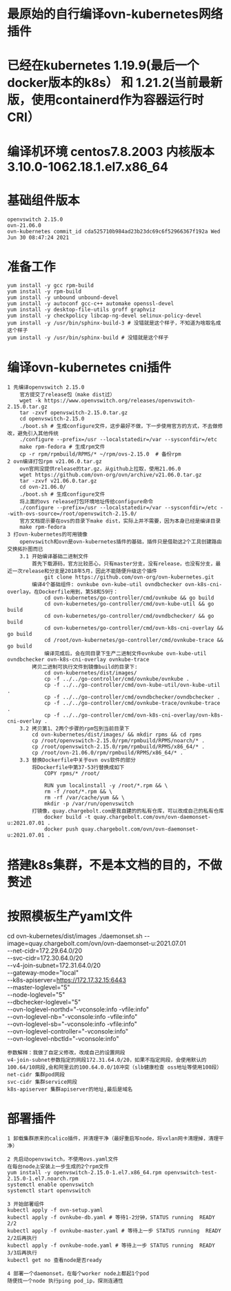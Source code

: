 # 最原始的自行编译ovn-kubernetes网络插件
# 已经在kubernetes 1.19.9(最后一个docker版本的k8s） 和 1.21.2(当前最新版，使用containerd作为容器运行时CRI）
# 编译机环境  centos7.8.2003  内核版本 3.10.0-1062.18.1.el7.x86_64
# 基础组件版本
    openvswitch 2.15.0
    ovn-21.06.0
    ovn-kubernetes commit_id cda525710b984ad23b23dc69c6f52966367f192a Wed Jun 30 08:47:24 2021
    
# 准备工作
    yum install -y gcc rpm-build
    yum install -y rpm-build
    yum install -y unbound unbound-devel
    yum install -y autoconf gcc-c++ automake openssl-devel 
    yum install -y desktop-file-utils groff graphviz
    yum install -y checkpolicy libcap-ng-devel selinux-policy-devel
    yum install -y /usr/bin/sphinx-build-3 # 没错就是这个样子，不知道为啥取名成这个样子
    yum install -y /usr/bin/sphinx-build # 没错就是这个样子

# 编译ovn-kubernetes cni插件
    1 先编译openvswitch 2.15.0
        官方提交了release包（make dist过）
        wget -k https://www.openvswitch.org/releases/openvswitch-2.15.0.tar.gz
        tar -zxvf openvswitch-2.15.0.tar.gz
        cd openvswitch-2.15.0
        ./boot.sh # 生成configure文件，这步最好不做，下一步使用官方的方式，不去做修改，避免引入其他传统
        ./configure --prefix=/usr --localstatedir=/var --sysconfdir=/etc
        make rpm-fedora # 生成rpm文件
        cp -r rpm/rpmbuild/RPMS/* ~/rpm/ovs-2.15.0  # 备份rpm 
    2 ovn编译打包rpm v21.06.0.tar.gz
        ovn官网没提供release的tar.gz，从github上拉取，使用21.06.0
        wget https://github.com/ovn-org/ovn/archive/v21.06.0.tar.gz
        tar -zxvf v21.06.0.tar.gz
        cd ovn-21.06.0/
        ./boot.sh # 生成configure文件
        将上面的ovs release打包环境地址传给configure命令
        ./configure --prefix=/usr --localstatedir=/var --sysconfdir=/etc --with-ovs-source=/root/openvswitch-2.15.0/
        官方文档提示要在ovs的目录下make dist，实际上并不需要，因为本身已经是编译目录
        make rpm-fedora
    3 打ovn-kubernetes的可用镜像
        openvswitch和ovn是ovn-kubernetes插件的基础，插件只是借助这2个工具创建路由交换拓扑图而已
        3.1 开始编译基础二进制文件
            首先下载源码，官方比较恶心，只有master分支，没有release，也没有分支，最近一次release和分支是2018年5月，因此不能随便升级这个插件
                git clone https://github.com/ovn-org/ovn-kubernetes.git
            编译4个基础组件: ovnkube ovn-kube-util ovndbchecker ovn-k8s-cni-overlay。在Dockerfile用到，第58和59行：
                cd ovn-kubernetes/go-controller/cmd/ovnkube && go build
                cd ovn-kubernetes/go-controller/cmd/ovn-kube-util && go build
                cd ovn-kubernetes/go-controller/cmd/ovndbchecker/ && go build
                cd ovn-kubernetes/go-controller/cmd/ovn-k8s-cni-overlay && go build
                cd /root/ovn-kubernetes/go-controller/cmd/ovnkube-trace && go build
                编译完成后，会在同目录下生产二进制文件ovnkube ovn-kube-util ovndbchecker ovn-k8s-cni-overlay ovnkube-trace
            拷贝二进制可执行文件到镜像build的目录下: 
                cd ovn-kubernetes/dist/images/
                cp -f ../../go-controller/cmd/ovnkube/ovnkube .
                cp -f ../../go-controller/cmd/ovn-kube-util/ovn-kube-util .
                cp -f ../../go-controller/cmd/ovndbchecker/ovndbchecker .
                cp -f ../../go-controller/cmd/ovnkube-trace/ovnkube-trace .
                cp -f ../../go-controller/cmd/ovn-k8s-cni-overlay/ovn-k8s-cni-overlay .
        3.2 拷贝第1、2两个步骤的rpm包到当前目录下
            cd ovn-kubernetes/dist/images/ && mkdir rpms && cd rpms
            cp /root/openvswitch-2.15.0/rpm/rpmbuild/RPMS/noarch/* .
            cp /root/openvswitch-2.15.0/rpm/rpmbuild/RPMS/x86_64/* .
            cp /root/ovn-21.06.0/rpm/rpmbuild/RPMS/x86_64/* .
        3.3 替换Dockerfile中关于ovn ovs软件的部分
            将Dockerfile中第37-53行替换成如下
                COPY rpms/* /root/

                RUN yum localinstall -y /root/*.rpm && \
                rm -f /root/*.rpm && \
                rm -rf /var/cache/yum && \
                mkdir -p /var/run/openvswitch
            打镜像，quay.chargebolt.com是我自建的的私有仓库，可以改成自己的私有仓库
                docker build -t quay.chargebolt.com/ovn/ovn-daemonset-u:2021.07.01 .
                docker push quay.chargebolt.com/ovn/ovn-daemonset-u:2021.07.01 .
# 搭建k8s集群，不是本文档的目的，不做赘述

# 按照模板生产yaml文件
cd ovn-kubernetes/dist/images
./daemonset.sh --image=quay.chargebolt.com/ovn/ovn-daemonset-u:2021.07.01 \
    --net-cidr=172.29.64.0/20 \
    --svc-cidr=172.30.64.0/20 \
    --v4-join-subnet=172.31.64.0/20 \
    --gateway-mode="local" \
    --k8s-apiserver=https://172.17.32.15:6443 \
    --master-loglevel="5" \
    --node-loglevel="5" \
    --dbchecker-loglevel="5" \
    --ovn-loglevel-northd="-vconsole:info -vfile:info" \
    --ovn-loglevel-nb="-vconsole:info -vfile:info" \
    --ovn-loglevel-sb="-vconsole:info -vfile:info" \
    --ovn-loglevel-controller="-vconsole:info" \
    --ovn-loglevel-nbctld="-vconsole:info"
    
    参数解释：我做了自定义修改，改成自己的设置网段
    v4-join-subnet参数指定的网段172.31.64.0/20，如果不指定网段，会使用默认的100.64/10网段,会和阿里云的100.64.0.0/10冲突（slb健康检查 oss地址等使用100段）
    net-cidr 集群pod网段
    svc-cidr 集群service网段
    k8s-apiserver 集群apiserver的地址,最后是域名

# 部署插件
    1 卸载集群原来的calico插件，并清理干净（最好重启写node，将vxlan网卡清理掉，清理干净）
    
    2 先启动openvswitch，不使用ovs.yaml文件
    在每台node上安装上一步生成的2个rpm文件 
    yum install -y openvswitch-2.15.0-1.el7.x86_64.rpm openvswitch-test-2.15.0-1.el7.noarch.rpm
    systemctl enable openvswitch
    systemctl start openvswitch

    3 开始部署组件
    kubectl apply -f ovn-setup.yaml
    kubectl apply -f ovnkube-db.yaml # 等待1-2分钟，STATUS running  READY 2/2
    kubectl apply -f ovnkube-master.yaml # 等待上一步 STATUS running  READY 2/2后再执行
    kubectl apply -f ovnkube-node.yaml # 等待上一步 STATUS running  READY 3/3后再执行
    kubectl get no 查看node是否ready

    4 部署一个daemonset，在每个worker node上都起1个pod
    随便找一个node 执行ping pod_ip，探测连通性
